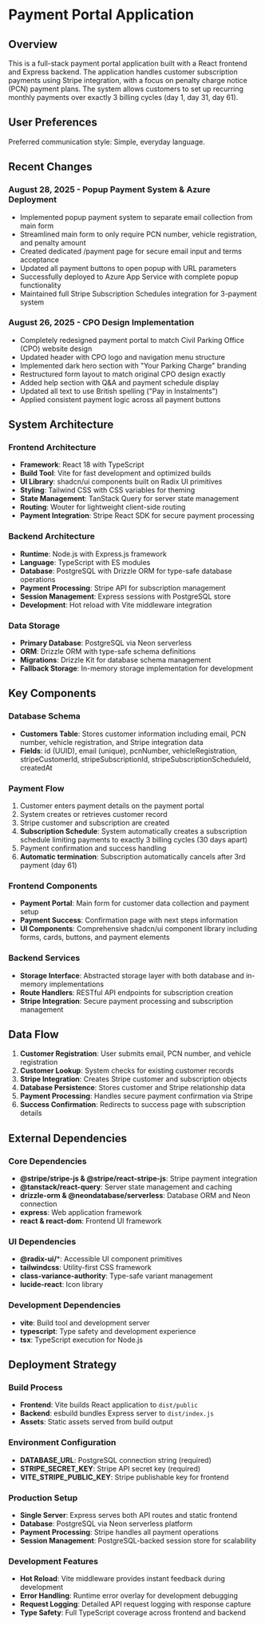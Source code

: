 # Payment Portal Application

## Overview

This is a full-stack payment portal application built with a React frontend and Express backend. The application handles customer subscription payments using Stripe integration, with a focus on penalty charge notice (PCN) payment plans. The system allows customers to set up recurring monthly payments over exactly 3 billing cycles (day 1, day 31, day 61).

## User Preferences

Preferred communication style: Simple, everyday language.

## Recent Changes

### August 28, 2025 - Popup Payment System & Azure Deployment
- Implemented popup payment system to separate email collection from main form
- Streamlined main form to only require PCN number, vehicle registration, and penalty amount
- Created dedicated /payment page for secure email input and terms acceptance
- Updated all payment buttons to open popup with URL parameters
- Successfully deployed to Azure App Service with complete popup functionality
- Maintained full Stripe Subscription Schedules integration for 3-payment system

### August 26, 2025 - CPO Design Implementation
- Completely redesigned payment portal to match Civil Parking Office (CPO) website design
- Updated header with CPO logo and navigation menu structure
- Implemented dark hero section with "Your Parking Charge" branding
- Restructured form layout to match original CPO design exactly
- Added help section with Q&A and payment schedule display
- Updated all text to use British spelling ("Pay in Instalments")
- Applied consistent payment logic across all payment buttons

## System Architecture

### Frontend Architecture
- **Framework**: React 18 with TypeScript
- **Build Tool**: Vite for fast development and optimized builds
- **UI Library**: shadcn/ui components built on Radix UI primitives
- **Styling**: Tailwind CSS with CSS variables for theming
- **State Management**: TanStack Query for server state management
- **Routing**: Wouter for lightweight client-side routing
- **Payment Integration**: Stripe React SDK for secure payment processing

### Backend Architecture
- **Runtime**: Node.js with Express.js framework
- **Language**: TypeScript with ES modules
- **Database**: PostgreSQL with Drizzle ORM for type-safe database operations
- **Payment Processing**: Stripe API for subscription management
- **Session Management**: Express sessions with PostgreSQL store
- **Development**: Hot reload with Vite middleware integration

### Data Storage
- **Primary Database**: PostgreSQL via Neon serverless
- **ORM**: Drizzle ORM with type-safe schema definitions
- **Migrations**: Drizzle Kit for database schema management
- **Fallback Storage**: In-memory storage implementation for development

## Key Components

### Database Schema
- **Customers Table**: Stores customer information including email, PCN number, vehicle registration, and Stripe integration data
- **Fields**: id (UUID), email (unique), pcnNumber, vehicleRegistration, stripeCustomerId, stripeSubscriptionId, stripeSubscriptionScheduleId, createdAt

### Payment Flow
1. Customer enters payment details on the payment portal
2. System creates or retrieves customer record
3. Stripe customer and subscription are created
4. **Subscription Schedule**: System automatically creates a subscription schedule limiting payments to exactly 3 billing cycles (30 days apart)
5. Payment confirmation and success handling
6. **Automatic termination**: Subscription automatically cancels after 3rd payment (day 61)

### Frontend Components
- **Payment Portal**: Main form for customer data collection and payment setup
- **Payment Success**: Confirmation page with next steps information
- **UI Components**: Comprehensive shadcn/ui component library including forms, cards, buttons, and payment elements

### Backend Services
- **Storage Interface**: Abstracted storage layer with both database and in-memory implementations
- **Route Handlers**: RESTful API endpoints for subscription creation
- **Stripe Integration**: Secure payment processing and subscription management

## Data Flow

1. **Customer Registration**: User submits email, PCN number, and vehicle registration
2. **Customer Lookup**: System checks for existing customer records
3. **Stripe Integration**: Creates Stripe customer and subscription objects
4. **Database Persistence**: Stores customer and Stripe relationship data
5. **Payment Processing**: Handles secure payment confirmation via Stripe
6. **Success Confirmation**: Redirects to success page with subscription details

## External Dependencies

### Core Dependencies
- **@stripe/stripe-js & @stripe/react-stripe-js**: Stripe payment integration
- **@tanstack/react-query**: Server state management and caching
- **drizzle-orm & @neondatabase/serverless**: Database ORM and Neon connection
- **express**: Web application framework
- **react & react-dom**: Frontend UI framework

### UI Dependencies
- **@radix-ui/***: Accessible UI component primitives
- **tailwindcss**: Utility-first CSS framework
- **class-variance-authority**: Type-safe variant management
- **lucide-react**: Icon library

### Development Dependencies
- **vite**: Build tool and development server
- **typescript**: Type safety and development experience
- **tsx**: TypeScript execution for Node.js

## Deployment Strategy

### Build Process
- **Frontend**: Vite builds React application to `dist/public`
- **Backend**: esbuild bundles Express server to `dist/index.js`
- **Assets**: Static assets served from build output

### Environment Configuration
- **DATABASE_URL**: PostgreSQL connection string (required)
- **STRIPE_SECRET_KEY**: Stripe API secret key (required)
- **VITE_STRIPE_PUBLIC_KEY**: Stripe publishable key for frontend

### Production Setup
- **Single Server**: Express serves both API routes and static frontend
- **Database**: PostgreSQL via Neon serverless platform
- **Payment Processing**: Stripe handles all payment operations
- **Session Management**: PostgreSQL-backed session store for scalability

### Development Features
- **Hot Reload**: Vite middleware provides instant feedback during development
- **Error Handling**: Runtime error overlay for development debugging
- **Request Logging**: Detailed API request logging with response capture
- **Type Safety**: Full TypeScript coverage across frontend and backend